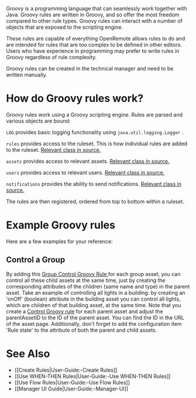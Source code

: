 Groovy is a programming language that can seamlessly work together with Java. Groovy rules are written in Groovy, and so offer the most freedom compared to other rule types. Groovy rules can interact with a number of objects that are exposed to the scripting engine.

These rules are capable of everything OpenRemote allows rules to do and are intended for rules that are too complex to be defined in other editors. Users who have experience in programming may prefer to write rules in Groovy regardless of rule complexity.

Groovy rules can be created in the technical manager and need to be written manually.

# How do Groovy rules work?

Groovy rules work using a Groovy scripting engine. Rules are parsed and various objects are bound:

```LOG``` provides basic logging functionality using ```java.util.logging.Logger``` .

```rules``` provides access to the ruleset. This is how individual rules are added to the ruleset. [Relevant class in source.](https://github.com/openremote/openremote/blob/master/manager/src/main/java/org/openremote/manager/rules/RulesBuilder.java)

```assets``` provides access to relevant assets. [Relevant class in source.](https://github.com/openremote/openremote/blob/master/model/src/main/java/org/openremote/model/rules/Assets.java)

```users``` provides access to relevant users. [Relevant class in source.](https://github.com/openremote/openremote/blob/master/model/src/main/java/org/openremote/model/rules/Users.java)

```notifications``` provides the ability to send notifications. [Relevant class in source.](https://github.com/openremote/openremote/blob/master/manager/src/main/java/org/openremote/manager/rules/facade/NotificationsFacade.java)

The rules are then registered, ordered from top to bottom within a ruleset.

# Example Groovy rules

Here are a few examples for your reference:
## Control a Group
By adding this [Group Control Groovy Rule ](https://github.com/openremote/openremote/blob/master/test/src/test/resources/org/openremote/test/rules/ChildAssetControl.groovy) for each group asset, you can control all these child assets at the same time, just by creating the corresponding attributes of the children (same name and type) in the parent asset. Take an example of controlling all lights in a building: by creating an 'onOff' (boolean) attribute in the building asset you can control all lights, which are children of that building asset, at the same time. Note that you create a [Control Groovy rule](https://github.com/openremote/openremote/blob/master/test/src/test/resources/org/openremote/test/rules/ChildAssetControl.groovy) for each parent asset and adjust the parentAssetID to the ID of the parent asset. You can find the ID in the URL of the asset page. Additionally, don't forget to add the configuration item 'Rule state' to the attribute of both the parent and child assets.

# See Also

- [[Create Rules|User-Guide:-Create Rules]]
- [[Use WHEN-THEN Rules|User-Guide:-Use WHEN-THEN Rules]]
- [[Use Flow Rules|User-Guide:-Use Flow Rules]]
- [[Manager UI Guide|User-Guide:-Manager-UI]]